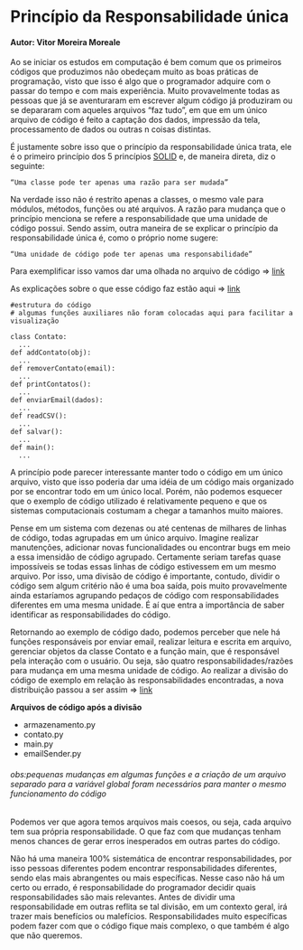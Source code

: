 # Princípio da Responsabilidade única
#### Autor: Vitor Moreira Moreale

Ao se iniciar os estudos em computação é bem comum que os primeiros códigos que produzimos não obedeçam muito as boas práticas de programação, visto que isso é algo que o programador adquire com o passar do tempo e com mais experiência. Muito provavelmente todas as pessoas que já se aventuraram em escrever algum código já produziram ou se depararam com aqueles arquivos “faz tudo”, em que em um único arquivo de código é feito a captação dos dados, impressão da tela, processamento de dados ou outras n coisas distintas.

É justamente sobre isso que o princípio da responsabilidade única trata, ele é o primeiro princípio dos 5 princípios [SOLID](https://en.wikipedia.org/wiki/SOLID) e, de maneira direta, diz o seguinte:

    “Uma classe pode ter apenas uma razão para ser mudada”

Na verdade isso não é restrito apenas a classes, o mesmo vale para módulos, métodos, funções ou até arquivos. A razão para mudança que o princípio menciona se refere a responsabilidade que uma unidade de código possui. Sendo assim, outra maneira de se explicar o princípio da responsabilidade única é, como o próprio nome sugere:

    “Uma unidade de código pode ter apenas uma responsabilidade”

Para exemplificar isso vamos dar uma olhada no arquivo de código => [link](https://github.com/Vitor178/Principio_da_Responsabilidade_Unica/blob/master/codigo_antes/emailSender.py)

As explicações sobre o que esse código faz estão aqui => [link](https://github.com/Vitor178/Principio_da_Responsabilidade_Unica/blob/master/EmailSender.md)

```
#estrutura do código
# algumas funções auxiliares não foram colocadas aqui para facilitar a visualização

class Contato:
  ...
def addContato(obj):
  ...
def removerContato(email):
  ...
def printContatos():
  ...
def enviarEmail(dados):
  ...
def readCSV():
  ...
def salvar():
  ...
def main():
  ...
```

A princípio pode parecer interessante manter todo o código em um único arquivo, visto que isso poderia dar uma idéia de um código mais organizado por se encontrar todo em um único local. Porém, não podemos esquecer que o exemplo de código utilizado é relativamente pequeno e que os sistemas computacionais costumam a chegar a tamanhos muito maiores.

Pense em um sistema com dezenas ou até centenas de milhares de linhas de código, todas agrupadas em um único arquivo. Imagine realizar manutenções, adicionar novas funcionalidades ou encontrar bugs em meio a essa imensidão de código agrupado. Certamente seriam tarefas quase impossíveis se todas essas linhas de código estivessem em um mesmo arquivo. Por isso, uma divisão de código é importante, contudo, dividir o código sem algum critério não é uma boa saída, pois muito provavelmente ainda estaríamos agrupando pedaços de código com responsabilidades diferentes em uma mesma unidade. É aí que entra a importância de saber identificar as responsabilidades do código.

Retornando ao exemplo de código dado, podemos perceber que nele há funções responsáveis por enviar email, realizar leitura e escrita em arquivo, gerenciar objetos da classe Contato e a função main, que é responsável pela interação com o usuário. Ou seja, são quatro responsabilidades/razões para mudança em uma mesma unidade de código.
Ao realizar a divisão do código de exemplo em relação às responsabilidades encontradas, a nova distribuição passou a ser assim  => [link](https://github.com/Vitor178/Principio_da_Responsabilidade_Unica/tree/master/codigo_depois)

**Arquivos de código após a divisão**
* armazenamento.py
* contato.py
* main.py
* emailSender.py

###### obs:pequenas mudanças em algumas funções e a criação de um arquivo separado para a variável global foram necessários para manter o mesmo funcionamento do código

Podemos ver que agora temos arquivos mais coesos, ou seja, cada arquivo tem sua própria responsabilidade. O que faz com que mudanças tenham menos chances de gerar erros inesperados em outras partes do código.

Não há uma maneira 100% sistemática de encontrar responsabilidades, por isso pessoas diferentes podem encontrar responsabilidades diferentes, sendo elas mais abrangentes ou mais específicas. Nesse caso não há um certo ou errado, é responsabilidade do programador decidir quais responsabilidades são mais relevantes. Antes de dividir uma responsabilidade em outras reflita se tal divisão, em um contexto geral, irá trazer mais benefícios ou malefícios. Responsabilidades muito específicas podem fazer com que o código fique mais complexo, o que também é algo que não queremos.

